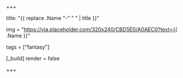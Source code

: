 +++

title: "{{ replace .Name "-" " " | title }}"

img = "https://via.placeholder.com/320x240/CBD5E0/A0AEC0?text={{ .Name }}"

tags = ["fantasy"]

[_build]
	render = false

+++

